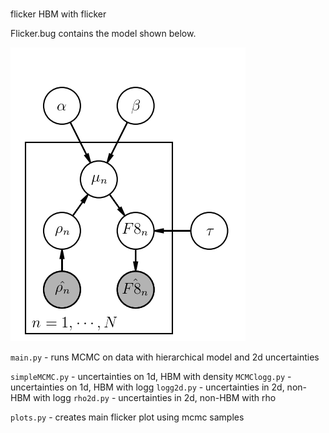 #
flicker
HBM with flicker

Flicker.bug contains the model shown below.

![pgm](https://github.com/RuthAngus/flicker/blob/master/pgm.png)

`main.py` - runs MCMC on data with hierarchical model and 2d uncertainties

`simpleMCMC.py` - uncertainties on 1d, HBM with density
`MCMClogg.py` - uncertainties on 1d, HBM with logg
`logg2d.py` - uncertainties in 2d, non-HBM with logg
`rho2d.py` - uncertainties in 2d, non-HBM with rho

`plots.py` - creates main flicker plot using mcmc samples
